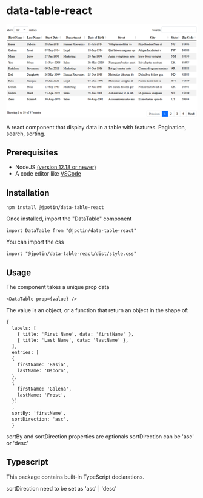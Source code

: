 # data-table-react

![DataTable preview.png](preview.png)

A react component that display data in a table with features.
Pagination, search, sorting.

## Prerequisites

- NodeJS [(version 12.18 or newer)](https://nodejs.org/en/)
- A code editor like [VSCode](https://code.visualstudio.com/)

## Installation

```
npm install @jpotin/data-table-react
```

Once installed, import the "DataTable" component

```
import DataTable from "@jpotin/data-table-react"
```

You can import the css

```
import "@jpotin/data-table-react/dist/style.css"
```

## Usage

The component takes a unique prop data

```
<DataTable prop={value} />
```

The value is an object, or a function that return an object in the shape of:

```
{
  labels: [
    { title: 'First Name', data: 'firstName' },
    { title: 'Last Name', data: 'lastName' },
  ],
  entries: [
  {
    firstName: 'Basia',
    lastName: 'Osborn',
  },
  {
    firstName: 'Galena',
    lastName: 'Frost',
  }]
  ,
  sortBy: 'firstName',
  sortDirection: 'asc',
  }
```

sortBy and sortDirection properties are optionals
sortDirection can be 'asc' or 'desc'

## Typescript

This package contains built-in TypeScript declarations.

sortDirection need to be set as 'asc' | 'desc'

